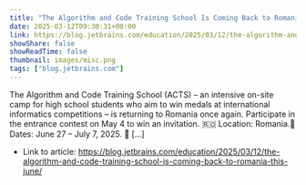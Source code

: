 ```yaml
---
title: "The Algorithm and Code Training School Is Coming Back to Romania This June!"
date: 2025-03-12T09:30:31+00:00
link: https://blog.jetbrains.com/education/2025/03/12/the-algorithm-and-code-training-school-is-coming-back-to-romania-this-june/
showShare: false
showReadTime: false
thumbnail: images/misc.png
tags: ["blog.jetbrains.com"]
---
```

The Algorithm and Code Training School (ACTS) – an intensive on-site camp for high school students who aim to win medals at international informatics competitions – is returning to Romania once again. Participate in the entrance contest on May 4 to win an invitation. 🇷🇴 Location: Romania.📅 Dates: June 27 – July 7, 2025. 🎯 […]

- Link to article: https://blog.jetbrains.com/education/2025/03/12/the-algorithm-and-code-training-school-is-coming-back-to-romania-this-june/